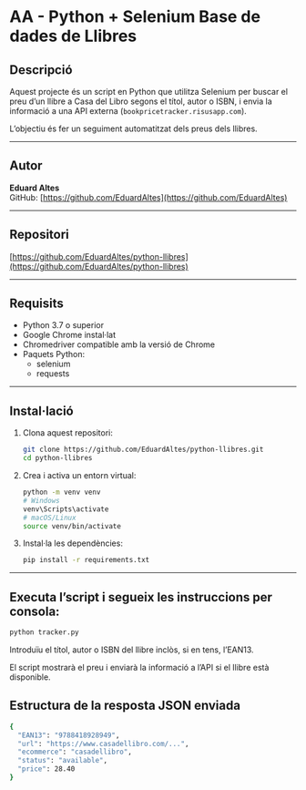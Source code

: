 # AA - Python + Selenium Base de dades de Llibres

## Descripció

Aquest projecte és un script en Python que utilitza Selenium per buscar el preu d’un llibre a Casa del Libro segons el títol, autor o ISBN, i envia la informació a una API externa (`bookpricetracker.risusapp.com`).  

L’objectiu és fer un seguiment automatitzat dels preus dels llibres.

---

## Autor

**Eduard Altes**  
GitHub: [https://github.com/EduardAltes](https://github.com/EduardAltes)

---

## Repositori

[https://github.com/EduardAltes/python-llibres](https://github.com/EduardAltes/python-llibres)

---

## Requisits

- Python 3.7 o superior  
- Google Chrome instal·lat  
- Chromedriver compatible amb la versió de Chrome  
- Paquets Python:  
  - selenium  
  - requests

---

## Instal·lació

1. Clona aquest repositori:
    ```bash
    git clone https://github.com/EduardAltes/python-llibres.git
    cd python-llibres
   ```
2. Crea i activa un entorn virtual:
    ```bash
    python -m venv venv
    # Windows
    venv\Scripts\activate
    # macOS/Linux
    source venv/bin/activate
    ```
3. Instal·la les dependències:
    ```bash
    pip install -r requirements.txt
    ```
---
## Executa l’script i segueix les instruccions per consola:
```bash
python tracker.py
```
Introduïu el títol, autor o ISBN del llibre inclòs, si en tens, l’EAN13.

El script mostrarà el preu i enviarà la informació a l’API si el llibre està disponible.


## Estructura de la resposta JSON enviada
```bash
{
  "EAN13": "9788418928949",
  "url": "https://www.casadellibro.com/...",
  "ecommerce": "casadellibro",
  "status": "available",
  "price": 28.40
}
```
